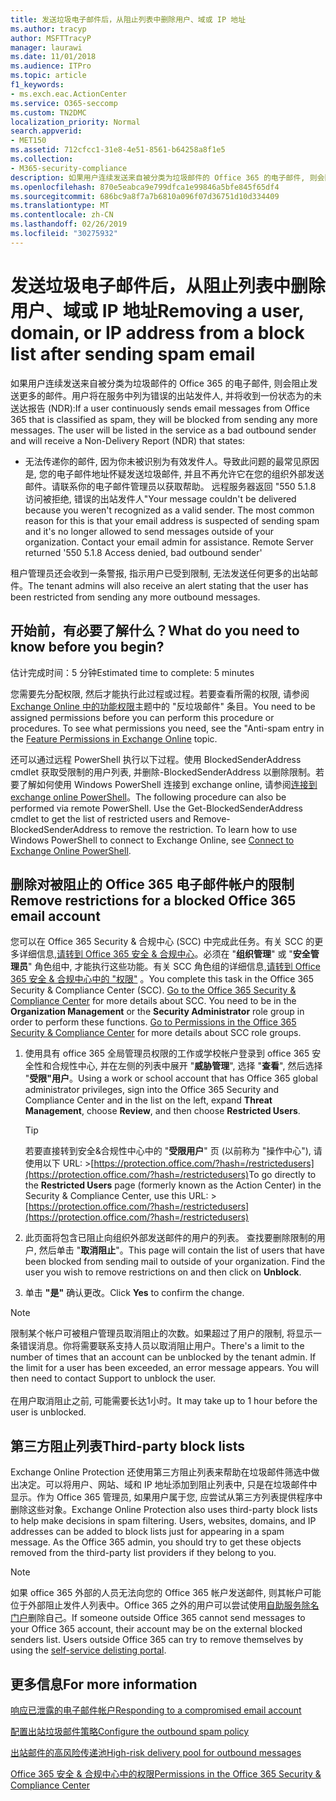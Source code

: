 ```yaml
---
title: 发送垃圾电子邮件后，从阻止列表中删除用户、域或 IP 地址
ms.author: tracyp
author: MSFTTracyP
manager: laurawi
ms.date: 11/01/2018
ms.audience: ITPro
ms.topic: article
f1_keywords:
- ms.exch.eac.ActionCenter
ms.service: O365-seccomp
ms.custom: TN2DMC
localization_priority: Normal
search.appverid:
- MET150
ms.assetid: 712cfcc1-31e8-4e51-8561-b64258a8f1e5
ms.collection:
- M365-security-compliance
description: 如果用户连续发送来自被分类为垃圾邮件的 Office 365 的电子邮件, 则会阻止发送更多的邮件。
ms.openlocfilehash: 870e5eabca9e799dfca1e99846a5bfe845f65df4
ms.sourcegitcommit: 686bc9a8f7a7b6810a096f07d36751d10d334409
ms.translationtype: MT
ms.contentlocale: zh-CN
ms.lasthandoff: 02/26/2019
ms.locfileid: "30275932"
---
```

# <a name="removing-a-user-domain-or-ip-address-from-a-block-list-after-sending-spam-email"></a><span data-ttu-id="4b3df-103">发送垃圾电子邮件后，从阻止列表中删除用户、域或 IP 地址</span><span class="sxs-lookup"><span data-stu-id="4b3df-103">Removing a user, domain, or IP address from a block list after sending spam email</span></span>

<span data-ttu-id="4b3df-p101">如果用户连续发送来自被分类为垃圾邮件的 Office 365 的电子邮件, 则会阻止发送更多的邮件。用户将在服务中列为错误的出站发件人, 并将收到一份状态为的未送达报告 (NDR):</span><span class="sxs-lookup"><span data-stu-id="4b3df-p101">If a user continuously sends email messages from Office 365 that is classified as spam, they will be blocked from sending any more messages. The user will be listed in the service as a bad outbound sender and will receive a Non-Delivery Report (NDR) that states:</span></span>

- <span data-ttu-id="4b3df-p102">无法传递你的邮件, 因为你未被识别为有效发件人。导致此问题的最常见原因是, 您的电子邮件地址怀疑发送垃圾邮件, 并且不再允许它在您的组织外部发送邮件。请联系你的电子邮件管理员以获取帮助。 远程服务器返回 "550 5.1.8 访问被拒绝, 错误的出站发件人"</span><span class="sxs-lookup"><span data-stu-id="4b3df-p102">Your message couldn't be delivered because you weren't recognized as a valid sender. The most common reason for this is that your email address is suspected of sending spam and it's no longer allowed to send messages outside of your organization. Contact your email admin for assistance.  Remote Server returned '550 5.1.8 Access denied, bad outbound sender'</span></span>

<span data-ttu-id="4b3df-110">租户管理员还会收到一条警报, 指示用户已受到限制, 无法发送任何更多的出站邮件。</span><span class="sxs-lookup"><span data-stu-id="4b3df-110">The tenant admins will also receive an alert stating that the user has been restricted from sending any more outbound messages.</span></span>

## <a name="what-do-you-need-to-know-before-you-begin"></a><span data-ttu-id="4b3df-111">开始前，有必要了解什么？</span><span class="sxs-lookup"><span data-stu-id="4b3df-111">What do you need to know before you begin?</span></span>
<span data-ttu-id="4b3df-112"><a name="sectionSection0"> </a></span><span class="sxs-lookup"><span data-stu-id="4b3df-112"></span></span>

<span data-ttu-id="4b3df-113">估计完成时间：5 分钟</span><span class="sxs-lookup"><span data-stu-id="4b3df-113">Estimated time to complete: 5 minutes</span></span>
  
<span data-ttu-id="4b3df-p103">您需要先分配权限, 然后才能执行此过程或过程。若要查看所需的权限, 请参阅[Exchange Online 中的功能权限](http://technet.microsoft.com/library/15073ce1-0917-403b-8839-02a2ebc96e16.aspx)主题中的 "反垃圾邮件" 条目。</span><span class="sxs-lookup"><span data-stu-id="4b3df-p103">You need to be assigned permissions before you can perform this procedure or procedures. To see what permissions you need, see the "Anti-spam entry in the [Feature Permissions in Exchange Online](http://technet.microsoft.com/library/15073ce1-0917-403b-8839-02a2ebc96e16.aspx) topic.</span></span>

<span data-ttu-id="4b3df-p104">还可以通过远程 PowerShell 执行以下过程。使用 BlockedSenderAddress cmdlet 获取受限制的用户列表, 并删除-BlockedSenderAddress 以删除限制。若要了解如何使用 Windows PowerShell 连接到 exchange online, 请参阅[连接到 exchange online PowerShell](https://go.microsoft.com/fwlink/p/?linkid=396554)。</span><span class="sxs-lookup"><span data-stu-id="4b3df-p104">The following procedure can also be performed via remote PowerShell. Use the Get-BlockedSenderAddress cmdlet to get the list of restricted users and Remove-BlockedSenderAddress to remove the restriction. To learn how to use Windows PowerShell to connect to Exchange Online, see [Connect to Exchange Online PowerShell](https://go.microsoft.com/fwlink/p/?linkid=396554).</span></span>

## <a name="remove-restrictions-for-a-blocked-office-365-email-account"></a><span data-ttu-id="4b3df-119">删除对被阻止的 Office 365 电子邮件帐户的限制</span><span class="sxs-lookup"><span data-stu-id="4b3df-119">Remove restrictions for a blocked Office 365 email account</span></span>

<span data-ttu-id="4b3df-p105">您可以在 Office 365 Security & 合规中心 (SCC) 中完成此任务。有关 SCC 的更多详细信息,[请转到 Office 365 安全 & 合规中心](go-to-the-securitycompliance-center.md)。必须在 "**组织管理**" 或 "**安全管理员**" 角色组中, 才能执行这些功能。有关 SCC 角色组的详细信息,[请转到 Office 365 安全 & 合规中心中的 "权限"](permissions-in-the-security-and-compliance-center.md) 。</span><span class="sxs-lookup"><span data-stu-id="4b3df-p105">You complete this task in the Office 365 Security & Compliance Center (SCC). [Go to the Office 365 Security & Compliance Center](go-to-the-securitycompliance-center.md) for more details about SCC. You need to be in the **Organization Management** or the **Security Administrator** role group in order to perform these functions. [Go to Permissions in the Office 365 Security & Compliance Center](permissions-in-the-security-and-compliance-center.md) for more details about SCC role groups.</span></span>

1. <span data-ttu-id="4b3df-124">使用具有 office 365 全局管理员权限的工作或学校帐户登录到 office 365 安全性和合规性中心, 并在左侧的列表中展开 "**威胁管理**", 选择 "**查看**", 然后选择 "**受限"用户**。</span><span class="sxs-lookup"><span data-stu-id="4b3df-124">Using a work or school account that has Office 365 global administrator privileges, sign into the Office 365 Security and Compliance Center and in the list on the left, expand **Threat Management**, choose **Review**, and then choose **Restricted Users**.</span></span>
    
    > [!TIP]
    > <span data-ttu-id="4b3df-125">若要直接转到安全&amp;合规性中心中的 "**受限用户**" 页 (以前称为 "操作中心"), 请使用以下 URL: >[https://protection.office.com/?hash=/restrictedusers](https://protection.office.com/?hash=/restrictedusers)</span><span class="sxs-lookup"><span data-stu-id="4b3df-125">To go directly to the **Restricted Users** page (formerly known as the Action Center) in the Security &amp; Compliance Center, use this URL: > [https://protection.office.com/?hash=/restrictedusers](https://protection.office.com/?hash=/restrictedusers)</span></span>

2. <span data-ttu-id="4b3df-p106">此页面将包含已阻止向组织外部发送邮件的用户的列表。 查找要删除限制的用户, 然后单击 "**取消阻止**"。</span><span class="sxs-lookup"><span data-stu-id="4b3df-p106">This page will contain the list of users that have been blocked from sending mail to outside of your organization.  Find the user you wish to remove restrictions on and then click on **Unblock**.</span></span>

3. <span data-ttu-id="4b3df-128">单击 **"是"** 确认更改。</span><span class="sxs-lookup"><span data-stu-id="4b3df-128">Click **Yes** to confirm the change.</span></span> 
    
> [!NOTE]
> <span data-ttu-id="4b3df-p107">限制某个帐户可被租户管理员取消阻止的次数。如果超过了用户的限制, 将显示一条错误消息。你将需要联系支持人员以取消阻止用户。</span><span class="sxs-lookup"><span data-stu-id="4b3df-p107">There's a limit to the number of times that an account can be unblocked by the tenant admin. If the limit for a user has been exceeded, an error message appears. You will then need to contact Support to unblock the user.</span></span><br/><br/> <span data-ttu-id="4b3df-131">在用户取消阻止之前, 可能需要长达1小时。</span><span class="sxs-lookup"><span data-stu-id="4b3df-131">It may take up to 1 hour before the user is unblocked.</span></span>
  
## <a name="third-party-block-lists"></a><span data-ttu-id="4b3df-132">第三方阻止列表</span><span class="sxs-lookup"><span data-stu-id="4b3df-132">Third-party block lists</span></span>

<span data-ttu-id="4b3df-p108">Exchange Online Protection 还使用第三方阻止列表来帮助在垃圾邮件筛选中做出决定。可以将用户、网站、域和 IP 地址添加到阻止列表中, 只是在垃圾邮件中显示。作为 Office 365 管理员, 如果用户属于您, 应尝试从第三方列表提供程序中删除这些对象。</span><span class="sxs-lookup"><span data-stu-id="4b3df-p108">Exchange Online Protection also uses third-party block lists to help make decisions in spam filtering. Users, websites, domains, and IP addresses can be added to block lists just for appearing in a spam message. As the Office 365 admin, you should try to get these objects removed from the third-party list providers if they belong to you.</span></span>

> [!NOTE]
> <span data-ttu-id="4b3df-p109">如果 office 365 外部的人员无法向您的 Office 365 帐户发送邮件, 则其帐户可能位于外部阻止发件人列表中。Office 365 之外的用户可以尝试使用[自助服务除名门户](https://docs.microsoft.com/en-us/office365/SecurityCompliance/use-the-delist-portal-to-remove-yourself-from-the-office-365-blocked-senders-lis)删除自己。</span><span class="sxs-lookup"><span data-stu-id="4b3df-p109">If someone outside Office 365 cannot send messages to your Office 365 account, their account may be on the external blocked senders list. Users outside Office 365 can try to remove themselves by using the [self-service delisting portal](https://docs.microsoft.com/en-us/office365/SecurityCompliance/use-the-delist-portal-to-remove-yourself-from-the-office-365-blocked-senders-lis).</span></span> 

## <a name="for-more-information"></a><span data-ttu-id="4b3df-138">更多信息</span><span class="sxs-lookup"><span data-stu-id="4b3df-138">For more information</span></span>

[<span data-ttu-id="4b3df-139">响应已泄露的电子邮件帐户</span><span class="sxs-lookup"><span data-stu-id="4b3df-139">Responding to a compromised email account</span></span>](responding-to-a-compromised-email-account.md)

[<span data-ttu-id="4b3df-140">配置出站垃圾邮件策略</span><span class="sxs-lookup"><span data-stu-id="4b3df-140">Configure the outbound spam policy</span></span>](configure-the-outbound-spam-policy.md)
  
[<span data-ttu-id="4b3df-141">出站邮件的高风险传递池</span><span class="sxs-lookup"><span data-stu-id="4b3df-141">High-risk delivery pool for outbound messages</span></span>](high-risk-delivery-pool-for-outbound-messages.md)

[<span data-ttu-id="4b3df-142">Office 365 安全 & 合规中心中的权限</span><span class="sxs-lookup"><span data-stu-id="4b3df-142">Permissions in the Office 365 Security & Compliance Center</span></span>](permissions-in-the-security-and-compliance-center.md)

  

